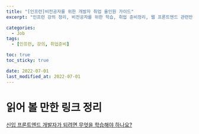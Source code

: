 ```yaml
---
title: "[인프런]비전공자를 위한 개발자 취업 올인원 가이드"
excerpt: "인프런 강의 정리, 비전공자를 위한 학습, 취업 준비정리, 웹 프론트엔드 관련만 따로 정리"

categories:
  - Job
tags:
  - [인프런, 강의, 취업준비]

toc: true
toc_sticky: true

date: 2022-07-01
last_modified_at: 2022-07-01
---
```


# 읽어 볼 만한 링크 정리

[신입 프론트엔드 개발자가 되려면 무엇을 학습해야 하나요?](https://jbee.io/essay/for_junior_frontend_developer/)
